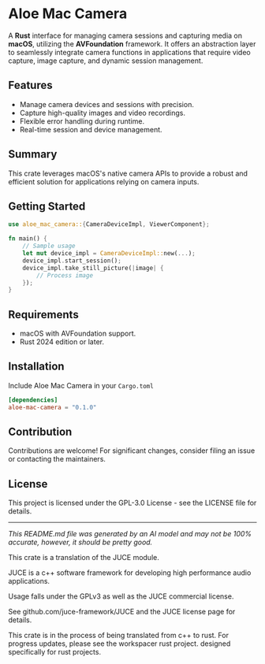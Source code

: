 # Aloe Mac Camera

A **Rust** interface for managing camera sessions and capturing media on **macOS**, utilizing the **AVFoundation** framework. It offers an abstraction layer to seamlessly integrate camera functions in applications that require video capture, image capture, and dynamic session management.

## Features

- Manage camera devices and sessions with precision.
- Capture high-quality images and video recordings.
- Flexible error handling during runtime.
- Real-time session and device management.

## Summary

This crate leverages macOS's native camera APIs to provide a robust and efficient solution for applications relying on camera inputs.

## Getting Started

```rust
use aloe_mac_camera::{CameraDeviceImpl, ViewerComponent};

fn main() {
    // Sample usage
    let mut device_impl = CameraDeviceImpl::new(...);
    device_impl.start_session();
    device_impl.take_still_picture(|image| {
        // Process image
    });
}
```

## Requirements

- macOS with AVFoundation support.
- Rust 2024 edition or later.

## Installation

Include Aloe Mac Camera in your `Cargo.toml`

```toml
[dependencies]
aloe-mac-camera = "0.1.0"
```

## Contribution

Contributions are welcome! For significant changes, consider filing an issue or contacting the maintainers.

## License

This project is licensed under the GPL-3.0 License - see the LICENSE file for details.

---

*This README.md file was generated by an AI model and may not be 100% accurate, however, it should be pretty good.*

This crate is a translation of the JUCE module.

JUCE is a c++ software framework for developing high performance audio applications.

Usage falls under the GPLv3 as well as the JUCE commercial license.

See github.com/juce-framework/JUCE and the JUCE license page for details.

This crate is in the process of being translated from c++ to rust. For progress updates, please see the workspacer rust project. designed specifically for rust projects.
